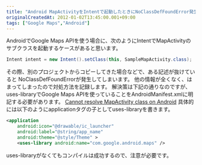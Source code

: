 ```yaml
---
title: "Android MapActivityをIntentで起動したときにNoClassDefFoundError発生"
originalCreatedAt: 2012-01-02T13:45:00.001+09:00
tags: ["Google Maps","Android"]
---
```

AndroidでGoogle Maps APIを使う場合に、次のようにIntentでMapActivityのサブクラスを起動するケースがあると思います。
<!--more-->
```java
Intent intent = new Intent().setClass(this, SampleMapActivity.class);
```

その際、別のプロジェクトからコピーしてきた場合などで、ある記述が抜けていると NoClassDefFoundErrorが発生してしまいます。 他の情報が全くなく、はまってしまったので対処方法を記録します。
解決策は下記の通りなのですが、uses-libraryでGoogle Maps APIを使っていることをAndroidManifest.xmlに明記する必要があります。
[Cannot resolve MapActivity class on Android](http://stackoverflow.com/questions/3621163/cannot-resolve-mapactivity-class-on-android)
具体的には以下のようにapplicationタグの子としてuses-libraryを書きます。

```xml
<application
    android:icon="@drawable/ic_launcher"
    android:label="@string/app_name"
    android:theme="@style/Theme" >
    <uses-library android:name="com.google.android.maps" />
```

uses-libraryがなくてもコンパイルは成功するので、注意が必要です。
